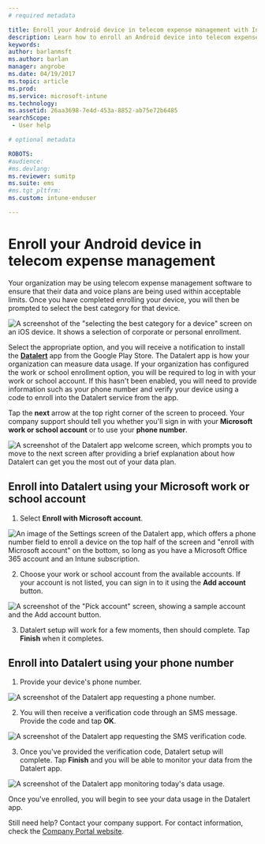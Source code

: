 ```yaml
---
# required metadata

title: Enroll your Android device in telecom expense management with Intune
description: Learn how to enroll an Android device into telecom expense management.
keywords:
author: barlanmsft
ms.author: barlan
manager: angrobe
ms.date: 04/19/2017
ms.topic: article
ms.prod:
ms.service: microsoft-intune
ms.technology:
ms.assetid: 26aa3698-7e4d-453a-8852-ab75e72b6485
searchScope:
 - User help

# optional metadata

ROBOTS:
#audience:
#ms.devlang:
ms.reviewer: sumitp
ms.suite: ems
#ms.tgt_pltfrm:
ms.custom: intune-enduser

---
```


# Enroll your Android device in telecom expense management

Your organization may be using telecom expense management software to ensure that their data and voice plans are being used within acceptable limits. Once you have completed enrolling your device, you will then be prompted to select the best category for that device.

![A screenshot of the "selecting the best category for a device" screen on an iOS device. It shows a selection of corporate or personal enrollment.](./media/and-enroll-11-tem-select-best-category.png)

Select the appropriate option, and you will receive a notification to install the [__Datalert__](https://play.google.com/store/apps/details?id=fr.memobox.databox) app from the Google Play Store. The Datalert app is how your organization can measure data usage. If your organization has configured the work or school enrollment option, you will be required to log in with your work or school account. If this hasn't been enabled, you will need to provide information such as your phone number and verify your device using a code to enroll into the Datalert service from the app.

Tap the __next__ arrow at the top right corner of the screen to proceed. Your company support should tell you whether you'll sign in with your __Microsoft work or school account__ or to use your __phone number__.

  ![A screenshot of the Datalert app welcome screen, which prompts you to move to the next screen after providing a brief explanation about how Datalert can get you the most out of your data plan.](./media/and-enroll-12-tem-datalert-setup.png)

## Enroll into Datalert using your Microsoft work or school account

1. Select __Enroll with Microsoft account__.

  ![An image of the Settings screen of the Datalert app, which offers a phone number field to enroll a device on the top half of the screen and "enroll with Microsoft account" on the bottom, so long as you have a Microsoft Office 365 account and an Intune subscription.](./media/and-enroll-12a-tem-datalert-enroll-msft-account.png)

2. Choose your work or school account from the available accounts. If your account is not listed, you can sign in to it using the **Add account** button.

  ![A screenshot of the "Pick account" screen, showing a sample account and the Add account button.](./media/and-enroll-12b-tem-datalert-enroll-select-msft-account.png)

3. Datalert setup will work for a few moments, then should complete. Tap __Finish__ when it completes.

## Enroll into Datalert using your phone number

1. Provide your device's phone number.

  ![A screenshot of the Datalert app requesting a phone number.](./media/and-enroll-13-tem-datalert-phone-number.png)

2. You will then receive a verification code through an SMS message. Provide the code and tap __OK__.

  ![A screenshot of the Datalert app requesting the SMS verification code.](./media/and-enroll-14-tem-datalert-sms.png)

3. Once you've provided the verification code, Datalert setup will complete. Tap __Finish__ and you will be able to monitor your data from the Datalert app.

  ![A screenshot of the Datalert app monitoring today's data usage.](./media/and-enroll-15-tem-datalert-monitoring-active.png)

Once you've enrolled, you will begin to see your data usage in the Datalert app.

Still need help? Contact your company support. For contact information, check the [Company Portal website](https://portal.manage.microsoft.com).
